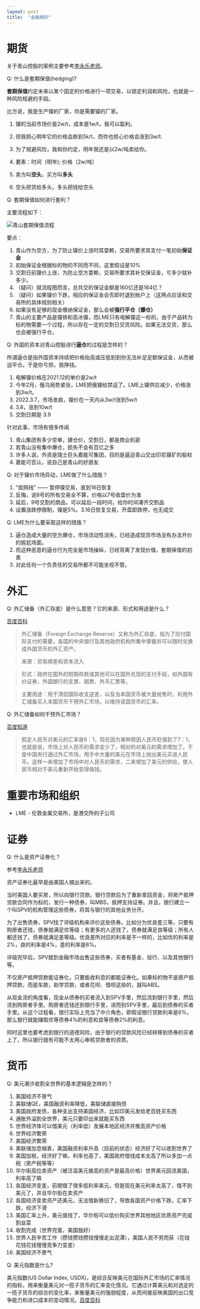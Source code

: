 ```yaml
---
layout: post
title:  "金融摘抄"
---
```


# 期货

关于青山控股的案例主要参考[李永乐老师](https://youtu.be/w-PHZg1qmcU)。

Q: 什么是套期保值(hedging)?

**套期保值**约定未来以某个固定的价格进行一项交易，以锁定利润和风险，也就是一种风险规避的手段。

比方说，我是生产镍的厂家，你是需要镍的厂家。

1. 镍的当前市场价是2w/t，成本是1w/t，我可以盈利。
1. 但我担心明年它的价格会跌到5k/t，而你也担心价格会涨到3w/t.
1. 为了规避风险，我和你约定，明年我还是以2w/吨卖给你。
1. 要素：时间（明年); 价格（2w/吨）

1. 卖方叫**空头**，买方叫**多头**
1. 空头把货给多头，多头把钱给空头

Q: 套期保值如何进行套利？

主要流程如下：

![青山套期保值流程](image/金融摘抄/青山套期保值流程.jpg)

要点：

1. 青山作为空方，为了防止镍价上涨时其耍赖，交易所要求其支付一笔初始**保证金**
1. 初始保证金根据标的物的不同而不同，这里假设是10%
1. 交割日前镍价上涨，为防止空方耍赖，交易所要求其补交保证金，亏多少就补多少。
1. （疑问）就流程图而言，总共交的保证金额是160亿还是164亿？
1. （疑问）如果镍价下跌，相应的保证金会否即时退到账户上（这两点应该和交易所的具体规则相关）
1. 如果没有足够的现金缴纳保证金，那么会被**强行平仓（爆仓）**
1. 青山的主要产品是镍铁和高冰镍，而LME只有电解镍这一标的，由于产品转为标的物需要一个过程，所以存在一定的交割日交货风险。如果无法交货，那么也会被强行平仓。

Q: 外国的资本对青山控股进行**逼仓**的过程是怎样的？

所谓逼仓是指外国资本持续把价格抬高或压低到到你无法补足足额保证金，从而被迫平仓。于是你亏损，我挣钱。

1. 电解镍价格在2021.12的单价是2w/t
1. 今年2月，俄乌局势紧张，LME把俄镍给禁运了。LME上镍供应减少，价格涨到3w/t。
1. 2022.3.7，市场发疯，镍价在一天内从3w/t涨到5w/t
1. 3.8，涨到10w/t
1. 交割日期是 3.9

针对此事，市场有很多传闻

1. 青山集团有多少空单，建仓价，交割日，都是商业机密
1. 若青山没有集中爆仓，损失不会有百亿之多
1. 许多人说，外资是瑞士巨头嘉能可集团，目的是逼迫青山交出印尼镍矿的股权
1. 嘉能可否认，说自己是青山的好朋友

Q: 对于镍价市场异动，LME做了什么措施？

1. "拔网线" —— 暂停镍交易，直到16日恢复
1. 反悔，说8号的所有交易全不算，价格以7号收盘价为准
1. 延后，9号交割的商品，可以延后一段时间，给你时间凑齐交割品
1. 设置涨跌停限制，镍是5%。3.16日恢复交易，开盘即跌停，也无成交

Q: LME为什么要采取这样的措施？

1. 逼仓造成大量的空方爆仓，市场流动性消失，已经造成现货市场没有办法开价的尴尬场面。
1. 而这种恶意的逼仓行为完全是市场操纵，已经背离了发现价值，套期保值的初衷
1. 对此任何一个负责任的交易所都不可能坐视不管。

# 外汇

Q: 外汇储备（外汇存底）是什么意思？它的来源、形式和用途是什么？

[百度百科](https://baike.baidu.com/item/%E5%A4%96%E6%B1%87%E5%82%A8%E5%A4%87/702389?fr=aladdin)

> 外汇储备（Foreign Exchange Reserve）又称为外汇存底，指为了应付国际支付的需要，各国的中央银行及其他政府机构所集中掌握并可以随时兑换成外国货币的外汇资产。

> 来源：贸易顺差和资本流入

> 形式：政府在国外的短期存款或其他可以在国外兑现的支付手段，如外国有价证券，外国银行的支票、期票、外币汇票等。

> 主要用途：用于清偿国际收支逆差，以及当本国货币被大量抛售时，利用外汇储备买入本国货币干预外汇市场，以维持该国货币的汇率。

Q: 外汇储备如何干预外汇市场？

[百度知道](https://zhidao.baidu.com/question/1896661313449503180.html?qbl=relate_question_0&word=%CD%E2%BB%E3%B4%A2%B1%B8%C8%E7%BA%CE%B8%C9%D4%A4%BB%E3%C2%CA)

> 假定人民币对美元的汇率是6：1，现在因为某种原因人民币贬值到了7：1，也就是说，市场上对人民币的需求变少了，相对的对美元的需求增加了。于是中国央行通过外汇市场，用手中大量的美元在市场上抛出美元买进人民币。这样一来增加了市场中对人民币的需求，二来增加了美元的供给，使人民币相对于美元重新开始变得值钱。

# 重要市场和组织

- LME - 伦敦金属交易所，是港交所的子公司

# 证券

Q: 什么是资产证券化？

参考[李永乐老师](https://www.youtube.com/watch?v=JhSKLEkrV0c)

资产证券化最早是由美国人搞出来的。

当时美国人要买房，所以向银行贷款。银行贷款后为了重新拿回资金，将房产抵押贷款合同作为标的，发行一种债券，叫MBS，抵押支持证券。并且，银行建立一个叫SPV的机构管理这些债券，将其与银行的其他业务分开。

为了出售债券，SPV找了评级机构来评价这些债券。比如分为优良差三等，只要有购房者还钱，债券就满足优等级；有更多的人还钱了，债券就满足良等级；所有人都还钱了，债券就满足差等级。优良差所对应的利率是不一样的，比如优的利率是2%，良的利率是4%，差的利率是6%。

评级完毕后，SPV就到金融市场出售这些债券，买者有基金、投行、以及其他银行等。

不仅房产抵押贷款能证券化，只要能收利息的都能证券化。如果标的物不是房产抵押贷款，而是车款，助学贷款，或者花呗、借呗这些的，就叫ABS。

从现金流的角度看，现金从债券的买者流入到SPV手里，然后流到银行手里，然后流到购房者手里。购房者还钱还到银行手里，进而到SPV手里，最后到债券的买者手里。从这个过程看，银行实际上充当了中介角色，即假设银行贷款利率是6%，那么银行就能赚取优等债券4%的利息和良等债券2%的利息。

同时这里也要考虑到银行的道德风险，由于银行的贷款风险已经转移到债券的买者上了，所以银行就有可能不太用心审核贷款者的资质。

# 货币

Q: 美元潮汐收割全世界的基本逻辑是怎样的？

1. 美国经济不景气
1. 美联储QE，美国融资利率降低，美联储直接购债
1. 美国政府发债，各种支出支持美国经济，比如印美元发给老百姓买东西
1. 通胀外溢到全世界，美元只要印出来就能买东西
1. 世界经济体可以借美元（利率低）发展本地区经济并推高资产价格
1. 世界经济繁荣
1. 美国经济繁荣
1. 美联储加息缩表，美国融资利率升高（目前的状态）经济好了可以收割世界了
1. 美国加税，经济好了嘛，利率也高了，美国政府借钱成本太高了所以多加一点税（房产税等等）
1. 华尔街高位卖资产（被泛滥美元推高的资产是最高价格）世界美元回流美国，利率高了嘛
1. 各国经济变差，前期借了很多低利率美元，但是现在美元利率太高了，借不到美元了，并且华尔街在卖资产
1. 各国经济变卖资产还美元，无法借新换旧了，导致各国资产价格下跌，汇率下跌，经济下滑
1. 美国汇率上升，美元值钱了，华尔街可以低价购买世界其他地区优质资产完成割韭菜
1. 收割完成（世界完蛋，美国独好）
1. 世界人民辛苦工作（攒钱攒钱攒钱慢慢走出泥潭），美国人民不劳而获（花钱花钱花钱慢慢竞争力变差）
1. 美国经济不景气

Q: 美元指数是什么?

美元指数(US Dollar Index, USDX)，是综合反映美元在国际外汇市场的汇率情况的指标，用来衡量美元对一揽子货币的汇率变化情况。它通过计算美元和对选定的一揽子货币的综合的变化率，来衡量美元的强弱程度，从而间接反映美国的出口竞争能力和进口成本的变动情况。[百度百科](https://baike.baidu.com/item/%E7%BE%8E%E5%85%83%E6%8C%87%E6%95%B0/479803?fr=aladdin)
